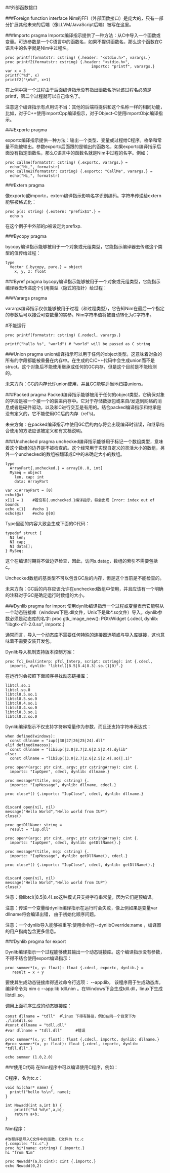 ##外部函数接口

###Foreign function interface
Nim的FFI（外部函数接口）是庞大的，只有一部分扩展其他未来的后端（像LLVM/JavaScript后端）被写在这里。


###Importc pragma
Importc编译指示提供了一种方法：从C中导入一个函数或变量。可选参数是一个C语言中的函数名，如果不提供函数名，那么这个函数在C语言中的名字就是Nim中过程名。

```
proc printf(formatstr: cstring) {.header: "<stdio.h>", varargs.}
proc printf2(formatstr: cstring) {.header: "<stdio.h>", 
                                      importc: "printf", varargs.}
var x = 3
printf("%d", x)
printf2("\n%d", x+1)
```

在上例中第一个过程由于后面编译指示没有指出函数名所以该过程名必须是printf，第二个过程就可以自己命名了。

注意这个编译指示有点用词不当：其他的后端将提供和这个名称一样的相同功能，比如，对于C++使用importCpp编译指示，对于Object-C使用importObjc编译指示。


###Exportc pragma

exportc编译指示提供一种方法：输出一个类型、变量或过程给C程序。枚举和常量不能被输出。参数exportc后面跟的是输出的函数名，如果exportc编译指示后面没有指定函数名，那么C语言中的函数名就是Nim中过程的名字。例如：
```
proc callme(formatstr: cstring) {.exportc, varargs.} =
  echo("Hi,", formatstr)
proc callme2(formatstr: cstring) {.exportc: "CallMe", varargs.} =
  echo("Hi,", formatstr)
```

###Extern pragma

像exportc或importc，extern编译指示影响名字识别编码。字符串传递给extern能够被格式化：
```
proc p(s: string) {.extern: "prefix$1".} =
  echo s
```
在这个例子中外部的p被设定为prefixp.


###Bycopy pragma

bycopy编译指示能够被用于一个对象或元组类型，它能指示编译器去传递这个类型的值传给过程：
```
type
  Vector {.bycopy, pure.} = object
    x, y, z: float
```

###Byref pragma
bycopy编译指示能够被用于一个对象或元组类型，它能指示编译器去传递这个引用类型（隐式的指针）给过程：


###Varargs pragma

varargs编译指示仅仅能够被用于过程（和过程类型），它告知Nim在最后一个指定的参数后可以接受可变数量的实参。Nim字符串值将被自动转化为C字符串。

#不能运行
```
proc printf(formatstr: cstring) {.nodecl, varargs.} 

printf("hallo %s", "world") # "world" will be passed as C string
```


###Union pragma
union编译指示可以用于任何的object类型。这意味着对象的所有的字段都能被重叠在内存中。在生成的C/C++代码中会生成union而不是struct。这个对象后不能使用继承或任何的GC内存，但是这个目前是不能检测的。

未来方向：GC的内存允许union使用，并且GC能够适当地扫描unions。


###Packed pragma
Packed编译指示能够被用于任何的object类型，它确保对象的字段是被一个接一个的装进内存中。它对于存储数据包或来自/发送到网络的消息或者是硬件驱动，以及和C进行交互是有用的。结合packed编译指示和继承是没有定义的，它不能使用GC后的内存（ref’s)。

未来方向：在packed编译指示中使用GC后的内存将会出现编译时错误，和继承结合使用的方法应该被定义和有文档说明。



###Unchecked pragma
unchecked编译指示能够用于标记一个数组类型，意味着这个数组的边界是不被检查的。这个经常用于实现自定义的灵活大小的数组，另外一个unchecked的数组被翻译成C中的未确定大小的数组。
```
type
  ArrayPart{.unchecked.} = array[0..0, int]
  MySeq = object
    len, cap: int
    data: ArrayPart

var x:ArrayPart = [0]
echo(@x)
x[1] = 1    #若没有{.unchecked.}编译指示，将会出现 Error: index out of bounds
echo x[1]   #echo 1
echo(@x)    #echo @[0]
```
Type里面的内容大致会生成下面的C代码：
```
typedef struct {
  NI len;
  NI cap;
  NI data[];
} MySeq;
```

这个在编译时期将不做边界检查，因此，访问s.data[c](c是一个常量)，数组的索引不需要包括c。

Unchecked数组的基类型不可以包含GC后的内存，但是这个当前是不能检查的。

未来方向：GC后的内存应该允许在unchecked数组中使用，并且应该有一个明确的注释对于GC是确定运行时数组的大小。



###Dynlib pragma for import
使用dynlib编译指示一个过程或变量表示它能够从一个动态链接库（windows下是.dll文件，Unix下是lib*.so文件）导入。dynlib参数必须是动态库的名字:
proc gtk_image_new(): PGtkWidget
  {.cdecl, dynlib: "libgtk-x11-2.0.so", importc.}

通常而言，导入一个动态库不需要任何特殊的连接器选项或与导入库链接，这也意味着不需要安装开发包。

Dynlib导入机制支持版本控制方案：
```
proc Tcl_Eval(interp: pTcl_Interp, script: cstring): int {.cdecl,
  importc, dynlib: "libtcl(|8.5|8.4|8.3).so.(1|0)".}
```

在运行时会按照下面顺序寻找动态链接库：
```
libtcl.so.1
libtcl.so.0
libtcl8.5.so.1
libtcl8.5.so.0
libtcl8.4.so.1
libtcl8.4.so.0
libtcl8.3.so.1
libtcl8.3.so.0
```
Dynlib编译指示不仅支持字符串常量作为参数，而且还支持字符串表达式：
```
when defined(windows):
  const dllname = "iup(|30|27|26|25|24).dll"
elif defined(macosx):
  const dllname = "libiup(|3.0|2.7|2.6|2.5|2.4).dylib"
else:
  const dllname = "libiup(|3.0|2.7|2.6|2.5|2.4).so(|.1)"

proc open*(argc: ptr cint, argv: ptr cstringArray): cint {.
  importc: "IupOpen", cdecl, dynlib: dllname.}

proc message*(title, msg: cstring) {.
  importc: "IupMessage", dynlib: dllname, cdecl.}
  
proc close*() {.importc: "IupClose", cdecl, dynlib: dllname.}


discard open(nil, nil)
message("Hello World","Hello world from IUP")
close()

```


```
proc getDllName: string = 
  result = "iup.dll"

proc open*(argc: ptr cint, argv: ptr cstringArray): cint {.
  importc: "IupOpen", cdecl, dynlib: getDllName().}

proc message*(title, msg: cstring) {.
  importc: "IupMessage", dynlib: getDllName(), cdecl.}
  
proc close*() {.importc: "IupClose", cdecl, dynlib: getDllName().}


discard open(nil, nil)
message("Hello World","Hello world from IUP")
close()
```
注意：像libtcl(|8.5|8.4).so这种模式只支持字符串常量，因为它们是预编译。
    
注意：传递一个变量给dynlib编译指示在运行时会失败，像上例如果是变量var dllname将会编译出错， 由于初始化顺序问题。

注意：一个dynlib导入能够被重写:使用命令行--dynlibOverride:name ，编译器的用户指南包含更多信息。



###Dynlib progma for export

Dynlib编译指示一个过程能够使其输出一个动态链接库。这个编译指示没有参数，不得不结合使用export编译指示：
```
proc summer*(x, y: float): float {.cdecl, exportc, dynlib.} =
   result = x + y
```

要使其生成动态链接库得通过命令行选项： --app:lib， 该程序用于生成动态库。编译命令为 nim c --app:lib tdll.nim 。在Windows下会生成tdll.dll，linux下生成 libtdll.so。

调用上面程序生成的动态链接库：
```
const dllname = "tdll"  #linux 下得有路径，例如在同一个目录下为  ./libtdll.so
#const dllname = "tdll.dll"
#var dllname = "tdll.dll"      #错误

proc summer*(x, y: float): float {.cdecl, importc, dynlib: dllname.}
#proc summer*(x, y: float): float {.cdecl, importc, dynlib: "tdll.dll".}

echo summer (1.0,2.0)
```

###使用C代码
在Nim程序中可以编译使用C程序，例如：

C程序，名为tc.c：
```
void hi(char* name) {
  printf("hello %s\n", name);
}

int Newadd(int a,int b) {
	printf("%d %d\n",a,b);
	return a+b;
}
```

Nim程序：
```
#改程序是导入C文件中的函数，C文件为 tc.c
{.compile: "tc.c".}
proc hi*(name: cstring) {.importc.}
hi "from Nim"

proc Newadd*(a,b:cint): cint {.importc.}
echo Newadd(0,2)
```
